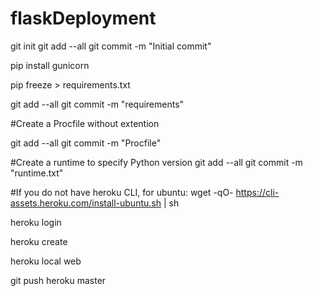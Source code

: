 # flaskDeployment


git init
git add --all
git commit -m "Initial commit"

pip install gunicorn

pip freeze > requirements.txt

git add --all
git commit -m "requirements"

#Create a Procfile without extention

git add --all
git commit -m "Procfile"

#Create a runtime to specify Python version
git add --all
git commit -m "runtime.txt"


#If you do not have heroku CLI, for ubuntu:
wget -qO- https://cli-assets.heroku.com/install-ubuntu.sh | sh

heroku login

heroku create

heroku local web

git push heroku master

